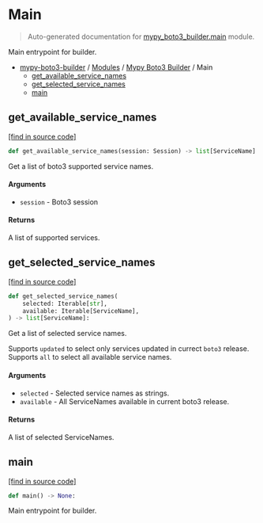 # Main

> Auto-generated documentation for [mypy_boto3_builder.main](https://github.com/vemel/mypy_boto3_builder/blob/main/mypy_boto3_builder/main.py) module.

Main entrypoint for builder.

- [mypy-boto3-builder](../README.md#mypy_boto3_builder) / [Modules](../MODULES.md#mypy-boto3-builder-modules) / [Mypy Boto3 Builder](index.md#mypy-boto3-builder) / Main
    - [get_available_service_names](#get_available_service_names)
    - [get_selected_service_names](#get_selected_service_names)
    - [main](#main)

## get_available_service_names

[[find in source code]](https://github.com/vemel/mypy_boto3_builder/blob/main/mypy_boto3_builder/main.py#L63)

```python
def get_available_service_names(session: Session) -> list[ServiceName]:
```

Get a list of boto3 supported service names.

#### Arguments

- `session` - Boto3 session

#### Returns

A list of supported services.

## get_selected_service_names

[[find in source code]](https://github.com/vemel/mypy_boto3_builder/blob/main/mypy_boto3_builder/main.py#L25)

```python
def get_selected_service_names(
    selected: Iterable[str],
    available: Iterable[ServiceName],
) -> list[ServiceName]:
```

Get a list of selected service names.

Supports `updated` to select only services updated in currect `boto3` release.
Supports `all` to select all available service names.

#### Arguments

- `selected` - Selected service names as strings.
- `available` - All ServiceNames available in current boto3 release.

#### Returns

A list of selected ServiceNames.

## main

[[find in source code]](https://github.com/vemel/mypy_boto3_builder/blob/main/mypy_boto3_builder/main.py#L85)

```python
def main() -> None:
```

Main entrypoint for builder.
